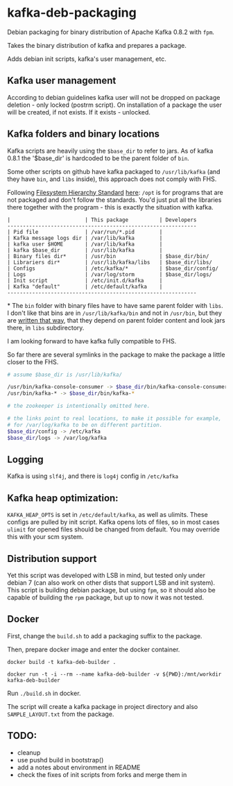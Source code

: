 # kafka-deb-packaging

Debian packaging for binary distribution of Apache Kafka 0.8.2 with `fpm`.

Takes the binary distribution of kafka and prepares a package.

Adds debian init scripts, kafka's user management, etc.

## Kafka user management

According to debian guidelines kafka user will not be dropped on package deletion - only locked (postrm script).
On installation of a package the user will be created, if not exists. If it exists - unlocked.

## Kafka folders and binary locations

Kafka scripts are heavily using the `$base_dir` to refer to jars.
As of kafka 0.8.1 the '$base_dir' is hardcoded to be the parent folder of `bin`.

Some other scripts on github have kafka packaged to `/usr/lib/kafka` (and they have `bin`, and `libs` inside), this approach does not comply with FHS.

Following [Filesystem Hierarchy Standard](http://en.wikipedia.org/wiki/Filesystem_Hierarchy_Standard)  [here](http://www.pathname.com/fhs/): `/opt` is for programs that are not packaged and don't follow the standards. You'd just put all the libraries there together with the program - this is exactly the situation with kafka.

```
|                        | This package          | Developers
-------------------------------------------------------------
| Pid file               | /var/run/*.pid        |
| Kafka message logs dir | /var/lib/kafka        |
| kafka user $HOME       | /var/lib/kafka        |
| kafka $base_dir        | /usr/lib/kafka        |
| Binary files dir*      | /usr/bin              | $base_dir/bin/
| Librariers dir*        | /usr/lib/kafka/libs   | $base_dir/libs/
| Configs                | /etc/kafka/*          | $base_dir/config/
| Logs                   | /var/log/storm        | $base_dir/logs/
| Init script            | /etc/init.d/kafka     |
| Kafka "default"        | /etc/default/kafka    |
-------------------------------------------------------------
```

\* The `bin` folder with binary files have to have same parent folder with `libs`.
I don't like that bins are in `/usr/lib/kafka/bin` and not in `/usr/bin`, but they are [written that way](https://github.com/apache/kafka/blob/0.8.1/bin/kafka-run-class.sh#L23), that they depend on parent folder content and look jars there, in `libs` subdirectory.

I am looking forward to have kafka fully compatible to FHS.

So far there are several symlinks in the package to make the package a little closer to the FHS.

```bash
# assume $base_dir is /usr/lib/kafka/

/usr/bin/kafka-console-consumer -> $base_dir/bin/kafka-console-consumer.sh
/usr/bin/kafka-* -> $base_dir/bin/kafka-*

# the zookeeper is intentionally omitted here.

# the links point to real locations, to make it possible for example,
# for /var/log/kafka to be on different partition.
$base_dir/config -> /etc/kafka
$base_dir/logs -> /var/log/kafka

```
## Logging

Kafka is using `slf4j`, and there is `log4j` config in `/etc/kafka`

## Kafka heap optimization:

`KAFKA_HEAP_OPTS` is set in `/etc/default/kafka`, as well as ulimits. These configs are pulled by init script. Kafka opens lots of files, so in most cases `ulimit` for opened files should be changed from default.
You may override this with your scm system.

## Distribution support

Yet this script was developed with LSB in mind, but tested only under debian 7 (can also work on other dists that support LSB and init system).
This script is building debian package, but using `fpm`, so it should also be capable of building the `rpm` package, but up to now it was not tested.

## Docker

First, change the `build.sh` to add a packaging suffix to the package.

Then, prepare docker image and enter the docker container.
```
docker build -t kafka-deb-builder .

docker run -t -i --rm --name kafka-deb-builder -v ${PWD}:/mnt/workdir kafka-deb-builder
```

Run `./build.sh` in docker.

The script will create a kafka package in project directory and also `SAMPLE_LAYOUT.txt` from the package.


## TODO:

- cleanup
- use pushd build in bootstrap()
- add a notes about environment in README
- check the fixes of init scripts from forks and merge them in

